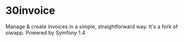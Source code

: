 30invoice
=========

Manage &amp; create invoices in a simple, straightforward way. 
It's a fork of siwapp. Powered by Symfony 1.4
